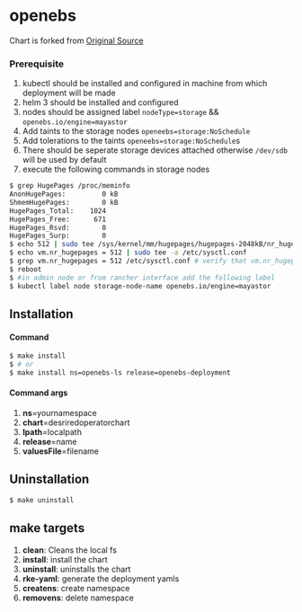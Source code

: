 # openebs
Chart is forked from [Original Source](https://github.com/openebs/charts/tree/master/charts/openebs)

### Prerequisite
1) kubectl should be installed and configured in machine from which deployment will be made
2) helm 3 should be installed and configured
3) nodes should be assigned label ```nodeType=storage``` && ```openebs.io/engine=mayastor```
4) Add taints to the storage nodes ```openeebs=storage:NoSchedule```
5) Add tolerations to the taints ```openeebs=storage:NoSchedule```s
6) There should be seperate storage devices attached otherwise ```/dev/sdb``` will be used by default
7) execute the following commands in storage nodes
```bash
$ grep HugePages /proc/meminfo
AnonHugePages:         0 kB
ShmemHugePages:        0 kB
HugePages_Total:    1024
HugePages_Free:      671
HugePages_Rsvd:        0
HugePages_Surp:        0
$ echo 512 | sudo tee /sys/kernel/mm/hugepages/hugepages-2048kB/nr_hugepages
$ echo vm.nr_hugepages = 512 | sudo tee -a /etc/sysctl.conf
$ grep vm.nr_hugepages = 512 /etc/sysctl.conf # verify that vm.nr_hugepages = 512 prints 
$ reboot
$ #in admin node or from rancher interface add the following label
$ kubectl label node storage-node-name openebs.io/engine=mayastor
```

## Installation
#### Command
```bash
$ make install
$ # or
$ make install ns=openebs-ls release=openebs-deployment
```
#### Command args
1) **ns**=yournamespace
2) **chart**=desriredoperatorchart
3) **lpath**=localpath
4) **release**=name
5) **valuesFile**=filename

## Uninstallation
```bash
$ make uninstall
```
## make targets
1) **clean**: Cleans the local fs
2) **install**: install the chart
3) **uninstall**: uninstalls the chart
4) **rke-yaml**: generate the deployment yamls
5) **createns**: create namespace
6) **removens**: delete namespace


